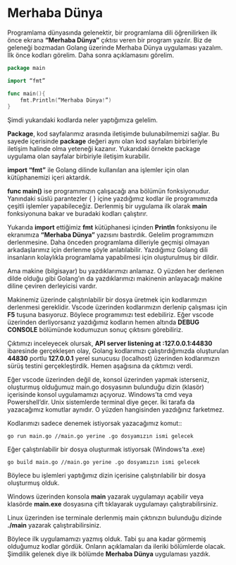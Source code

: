 # Merhaba Dünya

Programlama dünyasında gelenektir, bir programlama dili öğrenilirken ilk önce ekrana **“Merhaba Dünya”** çıktısı veren bir program yazılır. Biz de geleneği bozmadan Golang üzerinde Merhaba Dünya uygulaması yazalım. İlk önce kodları görelim. Daha sonra açıklamasını görelim.

```go
package main

import “fmt”

func main(){
    fmt.Println(“Merhaba Dünya!”)
}
```

Şimdi yukarıdaki kodlarda neler yaptığımıza gelelim.

**Package**, kod sayfalarımız arasında iletişimde bulunabilmemizi sağlar. Bu sayede içerisinde **package** değeri aynı olan kod sayfaları birbirleriyle iletişim halinde olma yeteneği kazanır. Yukarıdaki örnekte package uygulama olan sayfalar birbiriyle iletişim kurabilir.

**import “fmt”** ile Golang dilinde kullanılan ana işlemler için olan kütüphanemizi içeri aktardık.

**func main()** ise programımızın çalışacağı ana bölümün fonksiyonudur. Yanındaki süslü parantezler { } içine yazdığımız kodlar ile programımızda çeşitli işlemler yapabileceğiz. Derlenmiş bir uygulama ilk olarak **main** fonksiyonuna bakar ve buradaki kodları çalıştırır.

Yukarıda **import** ettiğimiz **fmt** kütüphanesi içinden **Println** fonksiyonu ile ekranımıza **“Merhaba Dünya”** yazısını bastırdık. Gelelim programımızın derlenmesine. Daha önceden programlama dilleriyle geçmişi olmayan arkadaşlarımız için derlenme şöyle anlatılabilir. Yazdığımız Golang dili insanların kolaylıkla programlama yapabilmesi için oluşturulmuş bir dildir.

Ama makine (bilgisayar) bu yazdıklarımızı anlamaz. O yüzden her derlenen dilde olduğu gibi Golang’ın da yazdıklarımızı makinenin anlayacağı makine diline çeviren derleyicisi vardır.

Makinemiz üzerinde çalıştırılabilir bir dosya üretmek için kodlarımızın derlenmesi gereklidir. Vscode üzerinden kodlarımızın derlenip çalışması için **F5** tuşuna basıyoruz. Böylece programımızı test edebiliriz. Eğer vscode üzerinden derliyorsanız yazdığımız kodların hemen altında **DEBUG CONSOLE** bölümünde kodumuzun sonuç çıktısını görebiliriz.

Çıktımızı inceleyecek olursak, **API server listening at :127.0.0.1:44830** ibaresinde gerçekleşen olay, Golang kodlarımızı çalıştırdığımızda oluşturulan **44830** portlu **127.0.0.1** yerel sunucusu (localhost) üzerinden kodlarımızın sürüş testini gerçekleştirdik. Hemen aşağısına da çıktımızı verdi.

Eğer vscode üzerinden değil de, konsol üzerinden yapmak isterseniz, oluşturmuş olduğumuz main.go dosyasının bulunduğu dizin (klasör) içerisinde konsol uygulamamızı açıyoruz. Windows’ta cmd veya Powershell’dir. Unix sistemlerde terminal diye geçer. İki tarafa da yazacağımız komutlar aynıdır. O yüzden hangisinden yazdığınız farketmez.

Kodlarımızı sadece denemek istiyorsak yazacağımız komut::

`go run main.go //main.go yerine .go dosyamızın ismi gelecek`

Eğer çalıştırılabilir bir dosya oluşturmak istiyorsak (Windows’ta .exe)

`go build main.go //main.go yerine .go dosyamızın ismi gelecek`

Böylece bu işlemleri yaptığımız dizin içerisine çalıştırılabilir bir dosya oluşturmuş olduk.

Windows üzerinden konsola **main** yazarak uygulamayı açabilir veya klasörde **main.exe** dosyasına çift tıklayarak uygulamayı çalıştırabilirsiniz.

Linux üzerinden ise terminale derlenmiş main çıktınızın bulunduğu dizinde **./main** yazarak çalıştırabilirsiniz.

Böylece ilk uygulamamızı yazmış olduk. Tabi şu ana kadar görmemiş olduğumuz kodlar gördük. Onların açıklamaları da ileriki bölümlerde olacak. Şimdilik gelenek diye ilk bölümde **Merhaba Dünya** uygulaması yazdık.
